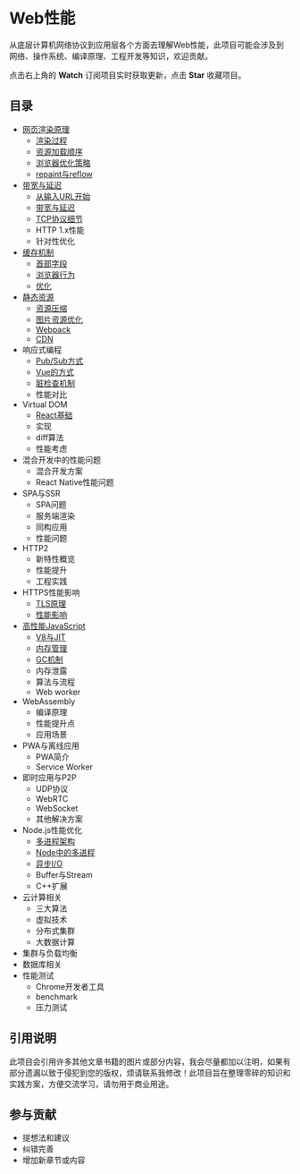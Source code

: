 # Web性能

从底层计算机网络协议到应用层各个方面去理解Web性能，此项目可能会涉及到网络、操作系统、编译原理、工程开发等知识，欢迎贡献。

点击右上角的 **Watch** 订阅项目实时获取更新，点击 **Star** 收藏项目。

## 目录

* [网页渲染原理](/网页渲染原理/README.md)
    * [渲染过程](/网页渲染原理/渲染过程.md)
    * [资源加载顺序](/网页渲染原理/资源加载顺序.md)
    * [浏览器优化策略](/网页渲染原理/浏览器优化策略.md)
    * [repaint与reflow](/网页渲染原理/repaint与reflow.md)
* [带宽与延迟](/带宽与延迟/README.md)
    * [从输入URL开始](/带宽与延迟/从输入URL开始.md)
    * [带宽与延迟](/带宽与延迟/带宽与延迟.md)
    * [TCP协议细节](/带宽与延迟/TCP协议细节.md)
    * HTTP 1.x性能
    * 针对性优化
* [缓存机制](/缓存机制/README.md)
    * [首部字段](/缓存机制/首部字段.md)
    * [浏览器行为](/缓存机制/浏览器行为.md)
    * [优化](/缓存机制/优化.md)
* [静态资源](/静态资源/README.md)
    * [资源压缩](/静态资源/资源压缩.md)
    * [图片资源优化](/静态资源/图像优化.md)
    * [Webpack](/静态资源/Webpack.md)
    * [CDN](/静态资源/CDN.md)
* 响应式编程
    * [Pub/Sub方式](/响应式编程/PubSub方式.md)
    * [Vue的方式](/响应式编程/Vue方式.md)
    * [脏检查机制](/响应式编程/脏检查机制.md)
    * 性能对比
* Virtual DOM
    * [React基础](/虚拟DOM/React基础.md)
    * 实现
    * diff算法
    * 性能考虑
* 混合开发中的性能问题
    * 混合开发方案
    * React Native性能问题
* SPA与SSR
    * SPA问题
    * 服务端渲染
    * 同构应用
    * 性能问题
* HTTP2
    * 新特性概览
    * 性能提升
    * 工程实践
* HTTPS性能影响
    * [TLS原理](/HTTPS性能影响/TLS原理.md)
    * [性能影响](/HTTPS性能影响/性能影响.md)
* [高性能JavaScript](/高性能JavaScript/README.md)
    * [V8与JIT](/高性能JavaScript/V8与JIT.md)
    * [内存管理](/高性能JavaScript/内存管理.md)
    * [GC机制](/高性能JavaScript/GC机制.md)
    * 内存泄露
    * 算法与流程
    * Web worker
* WebAssembly
    * 编译原理
    * 性能提升点
    * 应用场景
* PWA与离线应用
    * PWA简介
    * Service Worker
* 即时应用与P2P
    * UDP协议
    * WebRTC
    * WebSocket
    * 其他解决方案
* Node.js性能优化
    * [多进程架构](/Node性能优化/多进程架构.md)
    * [Node中的多进程](/Node性能优化/Node中的多进程.md)
    * [异步I/O](/Node性能优化/异步IO.md)
    * Buffer与Stream
    * C++扩展
* 云计算相关
    * 三大算法
    * 虚拟技术
    * 分布式集群
    * 大数据计算
* 集群与负载均衡
* 数据库相关
* 性能测试
    * Chrome开发者工具
    * benchmark
    * 压力测试

## 引用说明
此项目会引用许多其他文章书籍的图片或部分内容，我会尽量都加以注明，如果有部分遗漏以致于侵犯到您的版权，烦请联系我修改！此项目旨在整理零碎的知识和实践方案，方便交流学习，请勿用于商业用途。
## 参与贡献

* 提想法和建议
* 纠错完善
* 增加新章节或内容


